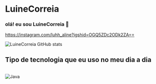 # LuineCorreia 

### olá! eu sou LuineCorreia 👋

https://instagram.com/luhh_aline?igshid=OGQ5ZDc2ODk2ZA==

![LuineCorreia GitHub stats](https://github-readme-stats.vercel.app/api?username=LuineCorreia&show_icons=true&theme=radical)

## Tipo de tecnologia que eu uso no meu dia a dia

  
<div style ="display: inline_block">
<br/>
<img aling="center" alt="Java"
src="https://img.shields.io/badge/Java-00599C?style=for-the-badge&logo=J&logoColor=white"/>
</div>